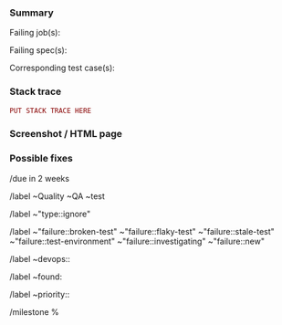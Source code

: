 <!---
Before opening a new QA failure issue, make sure to first search for it in the
QA failures board: https://gitlab.com/groups/gitlab-org/-/boards/1385578

The issue should have the following:

- The relative path of the failing spec file in the title, e.g. if the login
  test fails, include `qa/specs/features/browser_ui/1_manage/login/log_in_spec.rb` in the title.
  This is required so that existing issues can easily be found by searching for the spec file.
- If the issue is about multiple test failures, include the path for each failing spec file in the description.
- A link to the failing job.
- The stack trace from the job's logs in the "Stack trace" section below.
- A screenshot (if available), and HTML capture (if available), in the "Screenshot / HTML page" section below.
- A link to the corresponding test case(s) in the summary.
--->

### Summary

Failing job(s):

Failing spec(s):

Corresponding test case(s):

### Stack trace

```ruby
PUT STACK TRACE HERE
```

### Screenshot / HTML page

<!--
Attach the screenshot and HTML snapshot of the page from the job's artifacts:
1. Download the job's artifacts and unarchive them.
1. Open the `gitlab-qa-run-2020-*/gitlab-{ce,ee}-qa-*/{,ee}/{api,browser_ui}/<path to failed test>` folder.
1. Select the `.png` and `.html` files that appears in the job logs (look for `HTML screenshot: /path/to/html/page.html` / `Image screenshot: `/path/to/html/page.png`).
1. Drag and drop them here.

Note: You don't need to include a screenshot if the information it contains can be included as text. Include the text instead.
E.g., error 500/404, "Retry later" errors, etc.

If you include multiple screenshots it can be helpful to hide all but the first in a details/summary element, to avoid excessive scrolling:

<details><summary>Expand for screenshot</summary>
  drag and drop the screenshot here
</details>
-->

### Possible fixes


<!-- Default due date. -->
/due in 2 weeks

<!-- Base labels. -->
/label ~Quality ~QA ~test

<!-- Work classification type label, please apply ignore type label until the investigation is complete and an [issue type](https://handbook.gitlab.com/handbook/product/groups/product-analysis/engineering/metrics/#work-type-classification) is determined.-->
/label ~"type::ignore" 

<!-- Test failure type label, please use just one.-->
/label ~"failure::broken-test" ~"failure::flaky-test" ~"failure::stale-test" ~"failure::test-environment" ~"failure::investigating" ~"failure::new"

<!--
Choose the stage that appears in the test path, e.g. ~"devops::create" for
`qa/specs/features/browser_ui/3_create/web_ide/add_file_template_spec.rb`.
-->
/label ~devops::

<!--
Select a label for where the failure was found, e.g. if the failure occurred in
a nightly pipeline, select ~"found:nightly".
-->
/label ~found:

<!--
https://about.gitlab.com/handbook/engineering/quality/guidelines/#priorities:
- ~"priority::1": Tests that are needed to verify fundamental GitLab functionality.
- ~"priority::2": Tests that deal with external integrations which may take a longer time to debug and fix.
-->
/label ~priority::

<!-- Select the current milestone if ~"priority::1" or the next milestone if ~"priority::2". -->
/milestone %
